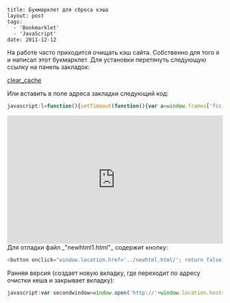 ```
title: Букмарклет для сброса кэша
layout: post
tags:
  - 'Bookmarklet'
  - 'JavaScript'
date: 2011-12-12
```

На работе часто приходится очищать кэш сайта. Собственно для того я и написал этот букмарклет.
Для установки перетянуть следующую ссылку на панель закладок:

<a class="b-bookmarklet" href="javascript:l=function(){setTimeout(function(){var a=window.frames['fcc'].location.pathname.split('/');if(a[a.length-2]=='admin'){f.style.display='none';m.setAttribute('style',lol+'background:#093;border:1px solid #093;color:#FFF');d.innerHTML='Success!';window.location.reload();}else{f.style.display='block';m.setAttribute('style',lol+'background:#C00;border:1px solid #C00;color:#FFF');d.innerHTML='Authorization...';}},100);};var lol='position:fixed;z-index:9999;top:9px;left:50%;margin-left:-128px;width:256px;box-shadow:0 2px 4px rgba(0,0,0,0.2);border-radius:2px;text-align:center;font:14px/25px sans-serif;overflow:hidden;';if(!document.getElementById('mcc')){var m=document.createElement('div');var f=document.createElement('iframe');var d=document.createElement('div');m.setAttribute('style',lol+'background:#F9EDBE;border:1px solid #F0C36D;color:#000');m.setAttribute('id','mcc');f.setAttribute('name','fcc');f.setAttribute('id','fcc');f.setAttribute('onLoad','l();');f.setAttribute('src','/admin/admin/clear_cache/');f.setAttribute('style','display:none;border:none;height:290px;width:100%');d.setAttribute('style','cursor:pointer');d.setAttribute('onclick','document.getElementById(\'mcc\').style.display=\'none\';return false');d.innerHTML='Clearing Cache...';m.appendChild(d);m.appendChild(f);document.body.appendChild(m);}else{var m=document.getElementById('mcc');var d=m.getElementsByTagName('div')[0];var f=document.getElementById('fcc');m.style.display='block';}void(0);" title="Сбросить кэш">clear_cache</a>

Или вставить в поле адреса закладки следующий код:

```javascript
javascript:l=function(){setTimeout(function(){var a=window.frames['fcc'].location.pathname.split('/');if(a[a.length-2]=='admin'){f.style.display='none';m.setAttribute('style',lol+'background:#093;border:1px solid #093;color:#FFF');d.innerHTML='Success!';window.location.reload();}else{f.style.display='block';m.setAttribute('style',lol+'background:#C00;border:1px solid #C00;color:#FFF');d.innerHTML='Authorization...';}},100);};var lol='position:fixed;z-index:9999;top:9px;left:50%;margin-left:-128px;width:256px;box-shadow:0 2px 4px rgba(0,0,0,0.2);border-radius:2px;text-align:center;font:14px/25px sans-serif;overflow:hidden;';if(!document.getElementById('mcc')){var m=document.createElement('div');var f=document.createElement('iframe');var d=document.createElement('div');m.setAttribute('style',lol+'background:#F9EDBE;border:1px solid #F0C36D;color:#000');m.setAttribute('id','mcc');f.setAttribute('name','fcc');f.setAttribute('id','fcc');f.setAttribute('onLoad','l();');f.setAttribute('src','/admin/admin/clear_cache/');f.setAttribute('style','display:none;border:none;height:290px;width:100%');d.setAttribute('style','cursor:pointer');d.setAttribute('onclick','document.getElementById(\'mcc\').style.display=\'none\';return false');d.innerHTML='Clearing Cache...';m.appendChild(d);m.appendChild(f);document.body.appendChild(m);}else{var m=document.getElementById('mcc');var d=m.getElementsByTagName('div')[0];var f=document.getElementById('fcc');m.style.display='block';}void(0);
```


<iframe allowfullscreen="allowfullscreen" frameborder="0" src="http://jsfiddle.net/VovanR/tLjLX/5/embedded/" style="height: 300px; width: 100%;"></iframe>
Для отладки файл _"newhtml1.html"_ содержит кнопку:

```javascript
<button onclick="window.location.href='../newhtml.html/'; return false;">Reload Frame</button>
```

Ранняя версия (создает новую вкладку, где переходит по адресу очистки кеша и закрывает вкладку):

```javascript
javascript:var secondwindow=window.open('http://'+window.location.host+'/admin/admin/clear_cache');window.setTimeout("lol()",2000);var lol=function(){if(secondwindow && !secondwindow.closed)secondwindow.close();};void(0);
```
